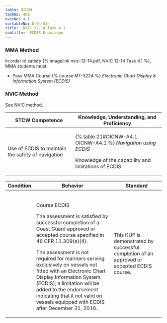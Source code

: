 ```yaml
---
table: OICNW
taskNo: 4D1
nvicNo: 4.1 
sortableNo: D-04-01-
title:  NVIC 12-14 Task 4.1
subtitle:  ECDIS Knowledge
---
```



### MMA Method

In order to satisfy  {% imagelink nvic-12-14.pdf, NVIC 12-14 Task 4.1 %}, MMA students must:

* Pass MMA Course {% course MT-3224 %}  *Electronic Chart Display & Information System (ECDIS)*


### NVIC Method

<a onclick="togglevisibility('nvic_methods')" >See NVIC method.</a>

<div id='nvic_methods' class='hide'>

<table>
<thead>
<tr>
<th class='forty'> STCW Competence </th>
<th class='sixty'> Knowledge, Understanding, and Proficiency </th>
</tr>
</thead>




<tbody>
<tr><td markdown='1'>

Use of ECDIS to maintain the safety of navigation

</td><td markdown='1'>

{% table 21#OICNW-A4.1, OICNW-A4.1 %} *Navigation using ECDIS*

Knowledge of the capability and limitations of ECDIS

</td></tr>


</tbody>
</table>


<table>
<thead>
<tr><th class='twenty'>  Condition </th><th class='twenty'> Behavior </th><th  class='sixty'>Standard </th></tr>
</thead>
<tbody >



<tr><td markdown='1'>


</td><td markdown='1'>


<br>

<div class="tooltip" markdown='1'>

Course ECDIS

The assessment is satisfied by successful completion of a Coast Guard approved or accepted course specified in 46 CFR 11.309(a)(4).

The assessment is not required for mariners serving exclusively on vessels not fitted with an Electronic Chart Display Information System (ECDIS); a limitation will be added to the endorsement indicating that it not valid on vessels equipped with ECDIS after December 31, 2016.

</div>


</td><td markdown='1'>

This KUP is demonstrated by successful completion of an approved or accepted ECDIS course.

</td></tr>
</tbody>
</table>
</div>
